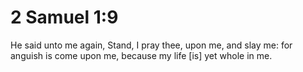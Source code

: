 # 2 Samuel 1:9

He said unto me again, Stand, I pray thee, upon me, and slay me: for anguish is come upon me, because my life [is] yet whole in me.
